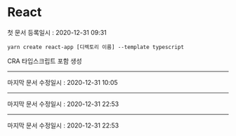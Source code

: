React
========   
첫 문서 등록일시 : 2020-12-31 09:31   
```
yarn create react-app [디렉토리 이름] --template typescript
```
CRA 타입스크립트 포함 생성
***
   마지막 문서 수정일시 : 2020-12-31 10:05
***
   마지막 문서 수정일시 : 2020-12-31 22:53
***
   마지막 문서 수정일시 : 2020-12-31 22:53